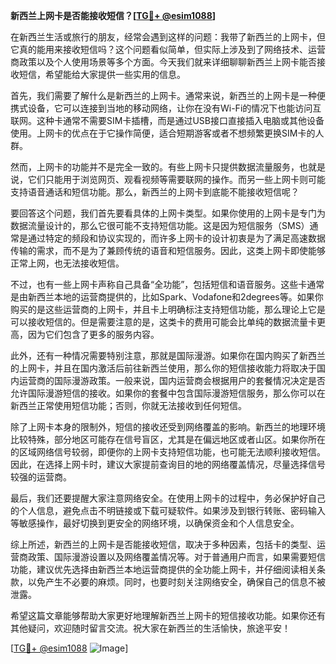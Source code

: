 **新西兰上网卡是否能接收短信？[[TG💪+ @esim1088](https://t.me/s/esim1088)]**

在新西兰生活或旅行的朋友，经常会遇到这样的问题：我带了新西兰的上网卡，但它真的能用来接收短信吗？这个问题看似简单，但实际上涉及到了网络技术、运营商政策以及个人使用场景等多个方面。今天我们就来详细聊聊新西兰上网卡能否接收短信，希望能给大家提供一些实用的信息。

首先，我们需要了解什么是新西兰的上网卡。通常来说，新西兰的上网卡是一种便携式设备，它可以连接到当地的移动网络，让你在没有Wi-Fi的情况下也能访问互联网。这种卡通常不需要SIM卡插槽，而是通过USB接口直接插入电脑或其他设备使用。上网卡的优点在于它操作简便，适合短期游客或者不想频繁更换SIM卡的人群。

然而，上网卡的功能并不是完全一致的。有些上网卡只提供数据流量服务，也就是说，它们只能用于浏览网页、观看视频等需要联网的操作。而另一些上网卡则可能支持语音通话和短信功能。那么，新西兰的上网卡到底能不能接收短信呢？

要回答这个问题，我们首先要看具体的上网卡类型。如果你使用的上网卡是专门为数据流量设计的，那么它很可能不支持短信功能。这是因为短信服务（SMS）通常是通过特定的频段和协议实现的，而许多上网卡的设计初衷是为了满足高速数据传输的需求，而不是为了兼顾传统的语音和短信服务。因此，这类上网卡即使能够正常上网，也无法接收短信。

不过，也有一些上网卡声称自己具备“全功能”，包括短信和语音服务。这些卡通常是由新西兰本地的运营商提供的，比如Spark、Vodafone和2degrees等。如果你购买的是这些运营商的上网卡，并且卡上明确标注支持短信功能，那么理论上它是可以接收短信的。但是需要注意的是，这类卡的费用可能会比单纯的数据流量卡更高，因为它们包含了更多的服务内容。

此外，还有一种情况需要特别注意，那就是国际漫游。如果你在国内购买了新西兰的上网卡，并且在国内激活后前往新西兰使用，那么你的短信接收能力将取决于国内运营商的国际漫游政策。一般来说，国内运营商会根据用户的套餐情况决定是否允许国际漫游短信的接收。如果你的套餐中包含国际漫游短信服务，那么你可以在新西兰正常使用短信功能；否则，你就无法接收到任何短信。

除了上网卡本身的限制外，短信的接收还受到网络覆盖的影响。新西兰的地理环境比较特殊，部分地区可能存在信号盲区，尤其是在偏远地区或者山区。如果你所在的区域网络信号较弱，即便你的上网卡支持短信功能，也可能无法顺利接收短信。因此，在选择上网卡时，建议大家提前查询目的地的网络覆盖情况，尽量选择信号较强的运营商。

最后，我们还要提醒大家注意网络安全。在使用上网卡的过程中，务必保护好自己的个人信息，避免点击不明链接或下载可疑软件。如果涉及到银行转账、密码输入等敏感操作，最好切换到更安全的网络环境，以确保资金和个人信息安全。

综上所述，新西兰的上网卡是否能接收短信，取决于多种因素，包括卡的类型、运营商政策、国际漫游设置以及网络覆盖情况等。对于普通用户而言，如果需要短信功能，建议优先选择由新西兰本地运营商提供的全功能上网卡，并仔细阅读相关条款，以免产生不必要的麻烦。同时，也要时刻关注网络安全，确保自己的信息不被泄露。

希望这篇文章能够帮助大家更好地理解新西兰上网卡的短信接收功能。如果你还有其他疑问，欢迎随时留言交流。祝大家在新西兰的生活愉快，旅途平安！

[[TG💪+ @esim1088](https://t.me/s/esim1088) ![Image](https://i.postimg.cc/4NQfJmqS/Snipaste-2025-05-13-00-14-12.png)]